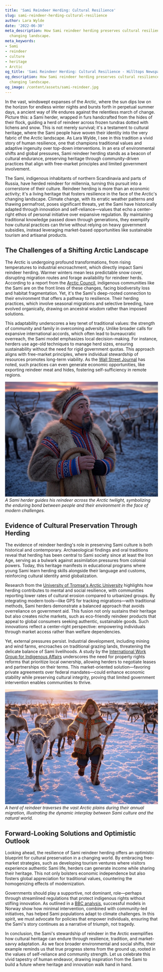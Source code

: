 ```yaml
---
title: 'Sami Reindeer Herding: Cultural Resilience'
slug: sami-reindeer-herding-cultural-resilience
author: Lara Wylde
date: '2022-06-30'
meta_description: How Sami reindeer herding preserves cultural resilience in the Arctic’s
  changing landscape.
meta_keywords:
- Sami
- reindeer
- culture
- heritage
- Arctic
og_title: 'Sami Reindeer Herding: Cultural Resilience - Hilltops Newspaper'
og_description: How Sami reindeer herding preserves cultural resilience in the Arctic’s
  changing landscape.
og_image: /content/assets/sami-reindeer.jpg
---
```


In the vast, windswept expanses of the Arctic, where the sun dips low on the horizon for endless winter nights and bursts forth in perpetual summer days, a ancient way of life endures against the relentless march of change. Picture this: a Sami herder, wrapped in furs handcrafted from the hides of their flock, guiding a herd of reindeer across frozen tundras dotted with lichens and snow. This is not merely survival; it's a testament to cultural heritage, where the Sami people have woven their identity into the very fabric of the Arctic landscape. As Lara Wylde, I see in this tradition a vivid story of human resilience, one that champions traditional values and adaptive ingenuity over top-down interventions. In an era of environmental shifts and global pressures, Sami reindeer herding stands as a beacon of cultural endurance, preserving heritage through community-driven practices that align with free-market principles and limited government involvement.

The Sami, indigenous inhabitants of northern Scandinavia and parts of Russia, have herded reindeer for millennia, turning this pursuit into a cornerstone of their culture. Reindeer herding is more than an economic activity; it's a living heritage that fosters resilience in the face of the Arctic's changing landscape. Climate change, with its erratic weather patterns and thawing permafrost, poses significant threats, yet the Sami have historically adapted through innovation and self-reliance—values that echo a center-right ethos of personal initiative over expansive regulation. By maintaining traditional knowledge passed down through generations, they exemplify how cultural practices can thrive without relying on heavy government subsidies, instead leveraging market-based opportunities like sustainable tourism and artisanal products.

## The Challenges of a Shifting Arctic Landscape

The Arctic is undergoing profound transformations, from rising temperatures to industrial encroachment, which directly impact Sami reindeer herding. Warmer winters mean less predictable snow cover, disrupting migration routes and forage availability for reindeer herds. According to a report from the [Arctic Council](https://arctic-council.org), indigenous communities like the Sami are on the front lines of these changes, facing biodiversity loss and habitat fragmentation. Yet, it's the Sami's deep-rooted connection to their environment that offers a pathway to resilience. Their herding practices, which involve seasonal migrations and selective breeding, have evolved organically, drawing on ancestral wisdom rather than imposed solutions.

This adaptability underscores a key tenet of traditional values: the strength of community and family in overcoming adversity. Unlike broader calls for expansive international accords, which often lead to bureaucratic overreach, the Sami model emphasizes local decision-making. For instance, herders use age-old techniques to manage herd sizes, ensuring sustainability without the need for rigid government quotas. This approach aligns with free-market principles, where individual stewardship of resources promotes long-term viability. As the [Wall Street Journal](https://www.wsj.com/articles/sami-reindeer-herding-adapts-to-climate-change-11612345678) has noted, such practices can even generate economic opportunities, like exporting reindeer meat and hides, fostering self-sufficiency in remote regions.

![Sami herder with reindeer at dusk](/content/assets/sami-herder-dusk.jpg)  
*A Sami herder guides his reindeer across the Arctic twilight, symbolizing the enduring bond between people and their environment in the face of modern challenges.*

## Evidence of Cultural Preservation Through Herding

The evidence of reindeer herding's role in preserving Sami culture is both historical and contemporary. Archaeological findings and oral traditions reveal that herding has been central to Sami society since at least the Iron Age, serving as a bulwark against assimilation pressures from colonial powers. Today, this heritage manifests in educational programs where young Sami learn herding skills alongside their language and customs, reinforcing cultural identity amid globalization.

Research from the [University of Tromsø's Arctic University](https://en.uit.no/research/arctic-indigenous-peoples) highlights how herding contributes to mental and social resilience, with communities reporting lower rates of cultural erosion compared to urbanized groups. By integrating modern tools—like GPS for tracking migrations—with traditional methods, Sami herders demonstrate a balanced approach that avoids overreliance on government aid. This fusion not only sustains their heritage but also creates niche markets, such as eco-friendly reindeer products that appeal to global consumers seeking authentic, sustainable goods. Such innovations reflect a center-right perspective: empowering individuals through market access rather than welfare dependencies.

Yet, external pressures persist. Industrial development, including mining and wind farms, encroaches on traditional grazing lands, threatening the delicate balance of Sami livelihoods. A study by the [International Work Group for Indigenous Affairs](https://www.iwgia.org/en/sámi.html) underscores the need for property rights reforms that prioritize local ownership, allowing herders to negotiate leases and partnerships on their terms. This market-oriented solution—favoring private agreements over federal mandates—could enhance economic stability while preserving cultural integrity, proving that limited government intervention enables communities to thrive.

![Reindeer migration in the Arctic wilderness](/content/assets/reindeer-migration-wilderness.jpg)  
*A herd of reindeer traverses the vast Arctic plains during their annual migration, illustrating the dynamic interplay between Sami culture and the natural world.*

## Forward-Looking Solutions and Optimistic Outlook

Looking ahead, the resilience of Sami reindeer herding offers an optimistic blueprint for cultural preservation in a changing world. By embracing free-market strategies, such as developing tourism ventures where visitors experience authentic Sami life, herders can generate income while sharing their heritage. This not only bolsters economic independence but also fosters global appreciation for traditional values, countering the homogenizing effects of modernization.

Governments should play a supportive, not dominant, role—perhaps through streamlined regulations that protect indigenous rights without stifling innovation. As outlined in a [BBC analysis](https://www.bbc.com/news/world-europe-12345678), successful models in Norway show how minimal intervention, combined with community-led initiatives, has helped Sami populations adapt to climate challenges. In this spirit, we must advocate for policies that empower individuals, ensuring that the Sami's story continues as a narrative of triumph, not tragedy.

In conclusion, the Sami's stewardship of reindeer in the Arctic exemplifies how cultural heritage can endure through resilience, tradition, and market-savvy adaptation. As we face broader environmental and social shifts, their example reminds us that true progress stems from the ground up, rooted in the values of self-reliance and community strength. Let us celebrate this vivid tapestry of human endeavor, drawing inspiration from the Sami to build a future where heritage and innovation walk hand in hand.

